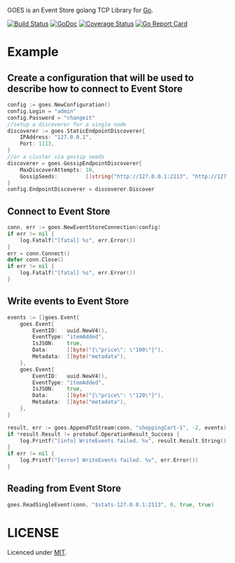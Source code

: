 GOES is an Event Store golang TCP Library for [Go](https://golang.org). 

[![Build Status](https://app.wercker.com/status/070a83e021d240488762de7d2fb01193/s/master "wercker status")](https://app.wercker.com/project/bykey/070a83e021d240488762de7d2fb01193)
[![GoDoc](https://img.shields.io/badge/godoc-reference-blue.svg?style=flat)](https://godoc.org/github.com/pgermishuys/goes)
[![Coverage Status](https://coveralls.io/repos/github/pgermishuys/goes/badge.svg?branch=HEAD)](https://coveralls.io/github/pgermishuys/goes?branch=HEAD)
[![Go Report Card](https://goreportcard.com/badge/github.com/pgermishuys/goes)](https://goreportcard.com/report/github.com/pgermishuys/goes)

# Example

## Create a configuration that will be used to describe how to connect to Event Store
```Go
config := goes.NewConfiguration()
config.Login = "admin"
config.Password = "changeit"
//setup a discoverer for a single node
discoverer := goes.StaticEndpointDiscoverer{
    IPAddress: "127.0.0.1",
    Port: 1113,
}
//or a cluster via gossip seeds
discoverer = goes.GossipEndpointDiscoverer{
    MaxDiscoverAttempts: 10,
    GossipSeeds:         []string{"http://127.0.0.1:2113", "http://127.0.0.1:1113"},
}
config.EndpointDiscoverer = discoverer.Discover
```

## Connect to Event Store
```Go
conn, err := goes.NewEventStoreConnection(config)
if err != nil {
	log.Fatalf("[fatal] %s", err.Error())
}
err = conn.Connect()
defer conn.Close()
if err != nil {
	log.Fatalf("[fatal] %s", err.Error())
}
```

## Write events to Event Store
```Go
events := []goes.Event{
	goes.Event{
		EventID:   uuid.NewV4(),
		EventType: "itemAdded",
		IsJSON:    true,
		Data:      []byte("{\"price\": \"100\"}"),
		Metadata:  []byte("metadata"),
	},
	goes.Event{
		EventID:   uuid.NewV4(),
		EventType: "itemAdded",
		IsJSON:    true,
		Data:      []byte("{\"price\": \"120\"}"),
		Metadata:  []byte("metadata"),
	},
}

result, err := goes.AppendToStream(conn, "shoppingCart-1", -2, events)
if *result.Result != protobuf.OperationResult_Success {
	log.Printf("[info] WriteEvents failed. %v", result.Result.String())
}
if err != nil {
	log.Printf("[error] WriteEvents failed. %v", err.Error())
}
```

## Reading from Event Store
```Go
goes.ReadSingleEvent(conn, "$stats-127.0.0.1:2113", 0, true, true)
```

# LICENSE
Licenced under [MIT](LICENSE).
